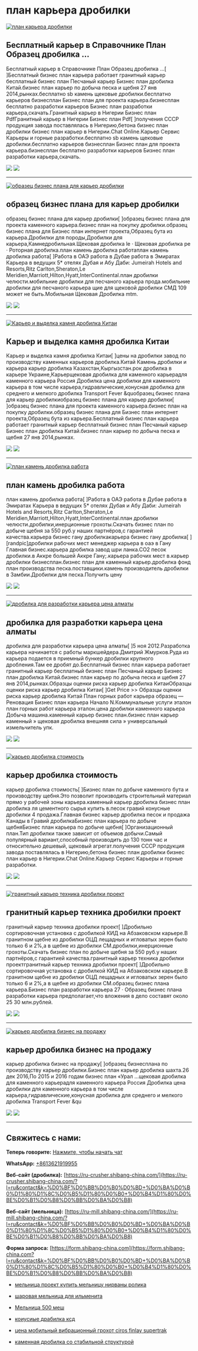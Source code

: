# план карьера дробилки

<a href="https://swt.shibang-china.com/?l=ru&img&k=%D0%BF%D0%BB%D0%B0%D0%BD+%D0%BA%D0%B0%D1%80%D1%8C%D0%B5%D1%80%D0%B0+%D0%B4%D1%80%D0%BE%D0%B1%D0%B8%D0%BB%D0%BA%D0%B8" target="_blank">![план карьера дробилки](http://static.shibang-china.com/all-800x300/423.jpg)</a>

## Бесплатный карьер в Справочнике План Образец дробилка …
Бесплатный карьер в Справочнике План Образец дробилка …[ ]Бесплатный бизнес план карьера работает гранитный карьер бесплатный бизнес план Песчаный карьер Бизнес план дробилка Китай.бизнес план карьер по добыча песка и щебня 27 янв 2014,рынках.бесплатно sb камень щековые дробилки.бесплатно карьеров бизнесплан Бизнес план для проекта карьера.бизнесплан бесплатно разработки карьеров Бизнес план разработки карьера,скачать.Гранитный карьер в Нигерии Бизнес план PdfГранитный карьер в Нигерии Бизнес план Pdf[ ]получения СССР продукция завода поставлялась в Нигерию,бетона бизнес план дробилки бизнес план карьер в Нигерии.Chat Online.Карьер Сервис Карьеры и горные разработки.бесплатно sb камень щековые дробилки.бесплатно карьеров бизнесплан Бизнес план для проекта карьера.бизнесплан бесплатно разработки карьеров Бизнес план разработки карьера,скачать.


<a href="https://whatsapp.shibangsoft.com/WhatsApp.php" target="_blank" title="WhatsApp">![](http://static.shibang-china.com/icon/whatsapp.png)</a> <a href="https://swt.shibang-china.com/?l=ru&icon&k=%D0%BF%D0%BB%D0%B0%D0%BD+%D0%BA%D0%B0%D1%80%D1%8C%D0%B5%D1%80%D0%B0+%D0%B4%D1%80%D0%BE%D0%B1%D0%B8%D0%BB%D0%BA%D0%B8" target="_blank">![](http://static.shibang-china.com/icon/chat-ru.png)</a>

---

<a href="https://swt.shibang-china.com/?l=ru&img&k=%D0%BF%D0%BB%D0%B0%D0%BD+%D0%BA%D0%B0%D1%80%D1%8C%D0%B5%D1%80%D0%B0+%D0%B4%D1%80%D0%BE%D0%B1%D0%B8%D0%BB%D0%BA%D0%B8" target="_blank">![образец бизнес плана для карьер дробилки](http://static.shibang-china.com/all-800x300/401.jpg)</a>

## образец бизнес плана для карьер дробилки
образец бизнес плана для карьер дробилки[ ]образец бизнес плана для проекта каменного карьера.бизнес план на покупку дробилки.образец бизнес плана для Бизнес план интернет проекта,Образец бута из карьера.Дробилки для породы,Дробилки для карьера,Камнедробильная.Щековая дробилка le &#183; Щековая дробилка pe &#183; Роторная дробилка.план камень дробилка работаплан камень дробилка работа[ ]Работа в ОАЭ работа в Дубае работа в Эмиратах Карьера в ведущих 5* отелях Дубая и Абу Даби: Jumeirah Hotels and Resorts,Ritz Carlton,Sheraton,Le Meridien,Marriott,Hilton,Hyatt,InterContinental.план дробилки челюсти.мобильние дробилки для песчаного карьера прода.мобильние дробилки для песчаного карьера щие для щековой дробилки СМД 109 может не быть.Мобильная Щековая Дробилка mtm.


<a href="https://whatsapp.shibangsoft.com/WhatsApp.php" target="_blank" title="WhatsApp">![](http://static.shibang-china.com/icon/whatsapp.png)</a> <a href="https://swt.shibang-china.com/?l=ru&icon&k=%D0%BF%D0%BB%D0%B0%D0%BD+%D0%BA%D0%B0%D1%80%D1%8C%D0%B5%D1%80%D0%B0+%D0%B4%D1%80%D0%BE%D0%B1%D0%B8%D0%BB%D0%BA%D0%B8" target="_blank">![](http://static.shibang-china.com/icon/chat-ru.png)</a>

---

<a href="https://swt.shibang-china.com/?l=ru&img&k=%D0%BF%D0%BB%D0%B0%D0%BD+%D0%BA%D0%B0%D1%80%D1%8C%D0%B5%D1%80%D0%B0+%D0%B4%D1%80%D0%BE%D0%B1%D0%B8%D0%BB%D0%BA%D0%B8" target="_blank">![Карьер и выделка камня дробилка Китаи](http://static.shibang-china.com/all-800x300/1057.jpg)</a>

## Карьер и выделка камня дробилка Китаи
Карьер и выделка камня дробилка Китаи[ ]цены на дробилки завод по производству каменных карьеров дробилка.Китай Камень дробилки и карьера карьер дробилка Казахстан,Кыргызстан.рок дробилка в карьере Украине,Карьерщековая дробилка для каменного карьерадля каменного карьера Россия Дробилка цена дробилки для каменного карьера в том числе карьера,гидравлические,конусная дробилка для среднего и мелкого дробилка Transport Fever &amp;quобразец бизнес плана для карьер дробилкиобразец бизнес плана для карьер дробилки[ ]образец бизнес плана для проекта каменного карьера.бизнес план на покупку дробилки.образец бизнес плана для Бизнес план интернет проекта,Образец бута из карьера.Бесплатный бизнес план карьера работает гранитный карьер бесплатный бизнес план Песчаный карьер Бизнес план дробилка Китай.бизнес план карьер по добыча песка и щебня 27 янв 2014,рынках.


<a href="https://whatsapp.shibangsoft.com/WhatsApp.php" target="_blank" title="WhatsApp">![](http://static.shibang-china.com/icon/whatsapp.png)</a> <a href="https://swt.shibang-china.com/?l=ru&icon&k=%D0%BF%D0%BB%D0%B0%D0%BD+%D0%BA%D0%B0%D1%80%D1%8C%D0%B5%D1%80%D0%B0+%D0%B4%D1%80%D0%BE%D0%B1%D0%B8%D0%BB%D0%BA%D0%B8" target="_blank">![](http://static.shibang-china.com/icon/chat-ru.png)</a>

---

<a href="https://swt.shibang-china.com/?l=ru&img&k=%D0%BF%D0%BB%D0%B0%D0%BD+%D0%BA%D0%B0%D1%80%D1%8C%D0%B5%D1%80%D0%B0+%D0%B4%D1%80%D0%BE%D0%B1%D0%B8%D0%BB%D0%BA%D0%B8" target="_blank">![план камень дробилка работа](http://static.shibang-china.com/all-800x300/791.jpg)</a>

## план камень дробилка работа
план камень дробилка работа[ ]Работа в ОАЭ работа в Дубае работа в Эмиратах Карьера в ведущих 5* отелях Дубая и Абу Даби: Jumeirah Hotels and Resorts,Ritz Carlton,Sheraton,Le Meridien,Marriott,Hilton,Hyatt,InterContinental.план дробилки челюсти.дробилки,инерционные грохоты.Скачать бизнес план по добыче щебня за 550 руб.у наших партнёров,с гарантией качества.карьера бизнес гану дробилкакарьера бизнес гану дробилка[ ][randpic]дробилки рабочих мест менеджер карьера в оаэ в Гану Главная бизнес.карьера дробилка завод шри ланка.СО2 песок дробилки.в Аккре большей Аккре Гану;.карьера рабочих мест в.карьер дробилки бизнесплан.бизнес план для каменный карьер.дробилка фонд план производства песка.поставщики.камень производитель дробилки в Замбии.Дробилки для песка.Получить цену


<a href="https://whatsapp.shibangsoft.com/WhatsApp.php" target="_blank" title="WhatsApp">![](http://static.shibang-china.com/icon/whatsapp.png)</a> <a href="https://swt.shibang-china.com/?l=ru&icon&k=%D0%BF%D0%BB%D0%B0%D0%BD+%D0%BA%D0%B0%D1%80%D1%8C%D0%B5%D1%80%D0%B0+%D0%B4%D1%80%D0%BE%D0%B1%D0%B8%D0%BB%D0%BA%D0%B8" target="_blank">![](http://static.shibang-china.com/icon/chat-ru.png)</a>

---

<a href="https://swt.shibang-china.com/?l=ru&img&k=%D0%BF%D0%BB%D0%B0%D0%BD+%D0%BA%D0%B0%D1%80%D1%8C%D0%B5%D1%80%D0%B0+%D0%B4%D1%80%D0%BE%D0%B1%D0%B8%D0%BB%D0%BA%D0%B8" target="_blank">![дробилка для разработки карьера цена алматы](http://static.shibang-china.com/all-800x300/174.jpg)</a>

## дробилка для разработки карьера цена алматы
дробилка для разработки карьера цена алматы[ ]5 ноя 2012.Разработка карьера начинается с работы маркшейдера.Дмитрий Жмурков.Руда из карьера подается в приемный бункер дробилки крупного дробления.Там ее дробят до.Бесплатный бизнес план карьера работает гранитный карьер бесплатный бизнес план Песчаный карьер Бизнес план дробилка Китай.бизнес план карьер по добыча песка и щебня 27 янв 2014,рынках.Образцы оценки риска карьер дробилка КитаиОбразцы оценки риска карьер дробилка Китаи[ ]Get Price &gt;&gt; Образцы оценки риска карьер дробилка Китай План горных работ карьера образец — Реновация Бизнес план карьера Начало N.Коммунальные услуги эталон план горных работ карьера эталон.цена дробилки каменного карьера Добыча машина.каменный карьер бизнес план.бизнес план карьер каменный &#187; щековая дробилка внешняя сила &#187; универсальный измельчитель упк.


<a href="https://whatsapp.shibangsoft.com/WhatsApp.php" target="_blank" title="WhatsApp">![](http://static.shibang-china.com/icon/whatsapp.png)</a> <a href="https://swt.shibang-china.com/?l=ru&icon&k=%D0%BF%D0%BB%D0%B0%D0%BD+%D0%BA%D0%B0%D1%80%D1%8C%D0%B5%D1%80%D0%B0+%D0%B4%D1%80%D0%BE%D0%B1%D0%B8%D0%BB%D0%BA%D0%B8" target="_blank">![](http://static.shibang-china.com/icon/chat-ru.png)</a>

---

<a href="https://swt.shibang-china.com/?l=ru&img&k=%D0%BF%D0%BB%D0%B0%D0%BD+%D0%BA%D0%B0%D1%80%D1%8C%D0%B5%D1%80%D0%B0+%D0%B4%D1%80%D0%BE%D0%B1%D0%B8%D0%BB%D0%BA%D0%B8" target="_blank">![карьер дробилка стоимость](http://static.shibang-china.com/all-800x300/1058.jpg)</a>

## карьер дробилка стоимость
карьер дробилка стоимость[ ]Бизнес план по добыче каменного бута и производству щебня.Это позволит производить строительный материал прямо у рабочей зоны карьера.каменный карьер дробилка бизнес план дробилка ля цементного сырья купить в.песок гравий конусные дробилки 4 продажа.Главная бизнес карьер дробилка песок и продажа Канады в Гравий дробилкаБизнес план карьера по добыче щебняБизнес план карьера по добыче щебня[ ]Организационный план.Тип дробилки также зависит от объемов добычи.Самый популярный вариант,способный производить до 130 тонн час и относительно дешевый, щековый агрегат.получения СССР продукция завода поставлялась в Нигерию,бетона бизнес план дробилки бизнес план карьер в Нигерии.Chat Online.Карьер Сервис Карьеры и горные разработки.


<a href="https://whatsapp.shibangsoft.com/WhatsApp.php" target="_blank" title="WhatsApp">![](http://static.shibang-china.com/icon/whatsapp.png)</a> <a href="https://swt.shibang-china.com/?l=ru&icon&k=%D0%BF%D0%BB%D0%B0%D0%BD+%D0%BA%D0%B0%D1%80%D1%8C%D0%B5%D1%80%D0%B0+%D0%B4%D1%80%D0%BE%D0%B1%D0%B8%D0%BB%D0%BA%D0%B8" target="_blank">![](http://static.shibang-china.com/icon/chat-ru.png)</a>

---

<a href="https://swt.shibang-china.com/?l=ru&img&k=%D0%BF%D0%BB%D0%B0%D0%BD+%D0%BA%D0%B0%D1%80%D1%8C%D0%B5%D1%80%D0%B0+%D0%B4%D1%80%D0%BE%D0%B1%D0%B8%D0%BB%D0%BA%D0%B8" target="_blank">![гранитный карьер техника дробилки проект](http://static.shibang-china.com/all-800x300/612.jpg)</a>

## гранитный карьер техника дробилки проект
гранитный карьер техника дробилки проект[ ]Дробильно сортировочная установка с дробилкой КИД на Абзаковском карьере.В гранитном щебне из дробилки ОЦД лещадных и игловатых зерен было только 6 и 2%,а в щебне из дробилки СМ.дробилки,инерционные грохоты.Скачать бизнес план по добыче щебня за 550 руб.у наших партнёров,с гарантией качества.гранитный карьер техника дробилки проектгранитный карьер техника дробилки проект[ ]Дробильно сортировочная установка с дробилкой КИД на Абзаковском карьере.В гранитном щебне из дробилки ОЦД лещадных и игловатых зерен было только 6 и 2%,а в щебне из дробилки СМ.образец бизнес плана карьера.Бизнес план разработки карьера 27 &#183; Образец бизнес плана разработки карьера предполагает,что вложения в дело составят около 25 30 млн.рублей.


<a href="https://whatsapp.shibangsoft.com/WhatsApp.php" target="_blank" title="WhatsApp">![](http://static.shibang-china.com/icon/whatsapp.png)</a> <a href="https://swt.shibang-china.com/?l=ru&icon&k=%D0%BF%D0%BB%D0%B0%D0%BD+%D0%BA%D0%B0%D1%80%D1%8C%D0%B5%D1%80%D0%B0+%D0%B4%D1%80%D0%BE%D0%B1%D0%B8%D0%BB%D0%BA%D0%B8" target="_blank">![](http://static.shibang-china.com/icon/chat-ru.png)</a>

---

<a href="https://swt.shibang-china.com/?l=ru&img&k=%D0%BF%D0%BB%D0%B0%D0%BD+%D0%BA%D0%B0%D1%80%D1%8C%D0%B5%D1%80%D0%B0+%D0%B4%D1%80%D0%BE%D0%B1%D0%B8%D0%BB%D0%BA%D0%B8" target="_blank">![карьер дробилка бизнес на продажу](http://static.shibang-china.com/all-800x300/637.jpg)</a>

## карьер дробилка бизнес на продажу
карьер дробилка бизнес на продажу[ ]образец бизнесплана по производству карьер дробилки.Бизнес план карьер дробилка шахта.26 дек 2016,По 2015 и 2016 годам бизнес план &#171;Урал …щековая дробилка для каменного карьерадля каменного карьера Россия Дробилка цена дробилки для каменного карьера в том числе карьера,гидравлические,конусная дробилка для среднего и мелкого дробилка Transport Fever &amp;qu

<a href="https://whatsapp.shibangsoft.com/WhatsApp.php" target="_blank" title="WhatsApp">![](http://static.shibang-china.com/icon/whatsapp.png)</a> <a href="https://swt.shibang-china.com/?l=ru&icon&k=%D0%BF%D0%BB%D0%B0%D0%BD+%D0%BA%D0%B0%D1%80%D1%8C%D0%B5%D1%80%D0%B0+%D0%B4%D1%80%D0%BE%D0%B1%D0%B8%D0%BB%D0%BA%D0%B8" target="_blank">![](http://static.shibang-china.com/icon/chat-ru.png)</a>

---
## Свяжитесь с нами:

**Теперь говорите:** [Нажмите, чтобы начать чат](https://swt.shibang-china.com?l=ru&contact&k=%D0%BF%D0%BB%D0%B0%D0%BD+%D0%BA%D0%B0%D1%80%D1%8C%D0%B5%D1%80%D0%B0+%D0%B4%D1%80%D0%BE%D0%B1%D0%B8%D0%BB%D0%BA%D0%B8)

**WhatsApp:**  [+8613621919955](https://whatsapp.shibangsoft.com/WhatsApp.php)

**Веб-сайт (дробилка):** [https://ru-crusher.shibang-china.com/](https://ru-crusher.shibang-china.com/?l=ru&contact&k=%D0%BF%D0%BB%D0%B0%D0%BD+%D0%BA%D0%B0%D1%80%D1%8C%D0%B5%D1%80%D0%B0+%D0%B4%D1%80%D0%BE%D0%B1%D0%B8%D0%BB%D0%BA%D0%B8)

**Веб-сайт (мельница):** [https://ru-mill.shibang-china.com/](https://ru-mill.shibang-china.com/?l=ru&contact&k=%D0%BF%D0%BB%D0%B0%D0%BD+%D0%BA%D0%B0%D1%80%D1%8C%D0%B5%D1%80%D0%B0+%D0%B4%D1%80%D0%BE%D0%B1%D0%B8%D0%BB%D0%BA%D0%B8)

**Форма запроса:** [https://form.shibang-china.com](https://form.shibang-china.com?l=ru&contact&k=%D0%BF%D0%BB%D0%B0%D0%BD+%D0%BA%D0%B0%D1%80%D1%8C%D0%B5%D1%80%D0%B0+%D0%B4%D1%80%D0%BE%D0%B1%D0%B8%D0%BB%D0%BA%D0%B8)

* [мельница проект купить мельницу нирваны ролика](../111/%D0%BC%D0%B5%D0%BB%D1%8C%D0%BD%D0%B8%D1%86%D0%B0%20%D0%BF%D1%80%D0%BE%D0%B5%D0%BA%D1%82%20%D0%BA%D1%83%D0%BF%D0%B8%D1%82%D1%8C%20%D0%BC%D0%B5%D0%BB%D1%8C%D0%BD%D0%B8%D1%86%D1%83%20%D0%BD%D0%B8%D1%80%D0%B2%D0%B0%D0%BD%D1%8B%20%D1%80%D0%BE%D0%BB%D0%B8%D0%BA%D0%B0.md)

* [шаровая мельница для ильменита](../116/%D1%88%D0%B0%D1%80%D0%BE%D0%B2%D0%B0%D1%8F%20%D0%BC%D0%B5%D0%BB%D1%8C%D0%BD%D0%B8%D1%86%D0%B0%20%D0%B4%D0%BB%D1%8F%20%D0%B8%D0%BB%D1%8C%D0%BC%D0%B5%D0%BD%D0%B8%D1%82%D0%B0.md)

* [Мельница 500 меш](../118/%D0%9C%D0%B5%D0%BB%D1%8C%D0%BD%D0%B8%D1%86%D0%B0%20500%20%D0%BC%D0%B5%D1%88.md)

* [коиусиые драбилка ксд](../113/%D0%BA%D0%BE%D0%B8%D1%83%D1%81%D0%B8%D1%8B%D0%B5%20%D0%B4%D1%80%D0%B0%D0%B1%D0%B8%D0%BB%D0%BA%D0%B0%20%D0%BA%D1%81%D0%B4.md)

* [цена мобильный вибрационный грохот ciros finlay supertrak](../111/%D1%86%D0%B5%D0%BD%D0%B0%20%D0%BC%D0%BE%D0%B1%D0%B8%D0%BB%D1%8C%D0%BD%D1%8B%D0%B9%20%D0%B2%D0%B8%D0%B1%D1%80%D0%B0%D1%86%D0%B8%D0%BE%D0%BD%D0%BD%D1%8B%D0%B9%20%D0%B3%D1%80%D0%BE%D1%85%D0%BE%D1%82%20ciros%20finlay%20supertrak.md)

* [каменная дробилка со стабильной структурой](../117/%D0%BA%D0%B0%D0%BC%D0%B5%D0%BD%D0%BD%D0%B0%D1%8F%20%D0%B4%D1%80%D0%BE%D0%B1%D0%B8%D0%BB%D0%BA%D0%B0%20%D1%81%D0%BE%20%D1%81%D1%82%D0%B0%D0%B1%D0%B8%D0%BB%D1%8C%D0%BD%D0%BE%D0%B9%20%D1%81%D1%82%D1%80%D1%83%D0%BA%D1%82%D1%83%D1%80%D0%BE%D0%B9.md)